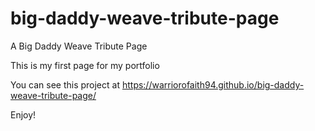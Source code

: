 # big-daddy-weave-tribute-page
A Big Daddy Weave Tribute Page

This is my first page for my portfolio

You can see this project at https://warriorofaith94.github.io/big-daddy-weave-tribute-page/

Enjoy!

